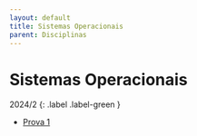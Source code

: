 ```yaml
---
layout: default
title: Sistemas Operacionais
parent: Disciplinas
---
```


# Sistemas Operacionais

2024/2
{: .label .label-green }

- [Prova 1](2024/2/prova1.pdf)
